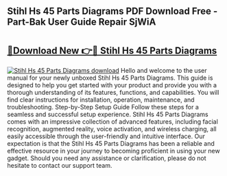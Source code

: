 ## Stihl Hs 45 Parts Diagrams PDF Download Free - Part-Bak User Guide Repair SjWiA

# <h2><a href="http://dfrckf7.blite.top/?on=Stihl+Hs+45+Parts+Diagrams">🔗Download New 👉🔴 Stihl Hs 45 Parts Diagrams</a></h2>

[![Stihl Hs 45 Parts Diagrams download](https://i.imgur.com/lujVjoI.png)](http://dfrckf7.blite.top/?on=Stihl+Hs+45+Parts+Diagrams)
Hello and welcome to the user manual for your newly unboxed Stihl Hs 45 Parts Diagrams. This guide is designed to help you get started with your product and provide you with a thorough understanding of its features, functions, and capabilities. You will find clear instructions for installation, operation, maintenance, and troubleshooting. Step-by-Step Setup Guide Follow these steps for a seamless and successful setup experience. Stihl Hs 45 Parts Diagrams comes with an impressive collection of advanced features, including facial recognition, augmented reality, voice activation, and wireless charging, all easily accessible through the user-friendly and intuitive interface. Our expectation is that the Stihl Hs 45 Parts Diagrams has been a reliable and effective resource in your journey to becoming proficient in using your new gadget. Should you need any assistance or clarification, please do not hesitate to contact our support team.
